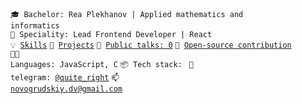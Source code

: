 <code>🎓 Bachelor: Rea Plekhanov | Applied mathematics and informatics</code> \
<code>👷 Speciality: Lead Frontend Developer | React </code><br>
<code>💡 [Skills](SKILLS.md)</code>
<code>🧻 [Projects](PROJECTS.md)</code>
<code>📢 [Public talks: 0](TALKS.md)</code>
<code>👀 [Open-source contribution](CONTRIBUTION.md)</code><br>
<code>🧑‍💻 Languages: JavaScript, C</code>
<code>📦 Tech stack: </code>
<code>💬 telegram: [@quite_right](https://telegram.me/quite_right)</code>
<code>📫 [novogrudskiy.dv@gmail.com](mailto:novogrudskiy.dv@gmail.com)</code>
